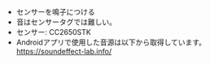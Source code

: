 * センサーを鳴子につける
* 音はセンサータグでは難しい。
* センサー: CC2650STK
* Androidアプリで使用した音源は以下から取得しています。
  https://soundeffect-lab.info/
